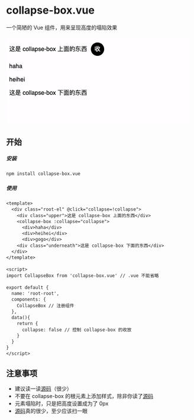 # collapse-box.vue
一个简陋的 Vue 组件，用来呈现高度的塌陷效果

![效果](https://raw.githubusercontent.com/daGaiGuanYu/collapse-box.vue/master/test/collapse-box.gif)

## 开始
##### 安装
``` bash
npm install collapse-box.vue
```

##### 使用
``` vue
<template>
  <div class="root-el" @click="collapse=!collapse">
    <div class="upper">这是 collapse-box 上面的东西</div>
    <collapse-box :collapse="collapse">
      <div>haha</div>
      <div>heihei</div>
      <div>gogo</div>
    <div class="underneath">这是 collapse-box 下面的东西</div>
  </div>
</template>

<script>
import CollapseBox from 'collapse-box.vue' // .vue 不能省略

export default {
  name: 'root-root',
  components: {
    CollapseBox // 注册组件
  },
  data(){
    return {
      collapse: false // 控制 collapse-box 的收放
    }
  }
}
</script>
```

## 注意事项
+ 建议读一读[源码](https://github.com/daGaiGuanYu/collapse-box.vue/blob/master/src/index.vue)（很少）
+ 不要在 collapse-box 的根元素上添加样式，除非你读了[源码](https://github.com/daGaiGuanYu/collapse-box.vue/blob/master/src/index.vue)
+ 元素塌陷时，只是把高度设置成为了 0px
+ [源码](https://github.com/daGaiGuanYu/collapse-box.vue/blob/master/src/index.vue)真的很少，至少应该扫一眼
